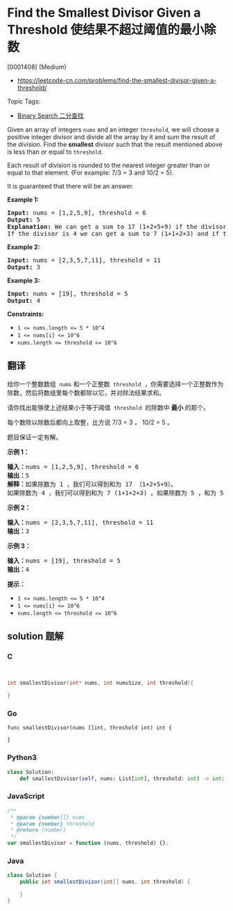 # Find the Smallest Divisor Given a Threshold 使结果不超过阈值的最小除数

[0001408] (Medium)

- https://leetcode-cn.com/problems/find-the-smallest-divisor-given-a-threshold/

Topic Tags:

- [Binary Search 二分查找](https://leetcode-cn.com/tag/binary-search/)

Given an array of integers `nums` and an integer `threshold`, we will choose a positive integer divisor and divide all the array by it and sum the result of the division. Find the **smallest** divisor such that the result mentioned above is less than or equal to `threshold`.

Each result of division is rounded to the nearest integer greater than or equal to that element. (For example: 7/3 = 3 and 10/2 = 5).

It is guaranteed that there will be an answer.

**Example 1:**

<pre><strong>Input:</strong> nums = [1,2,5,9], threshold = 6
<strong>Output:</strong> 5
<strong>Explanation:</strong> We can get a sum to 17 (1+2+5+9) if the divisor is 1. 
If the divisor is 4 we can get a sum to 7 (1+1+2+3) and if the divisor is 5 the sum will be 5 (1+1+1+2). 
</pre>

**Example 2:**

<pre><strong>Input:</strong> nums = [2,3,5,7,11], threshold = 11
<strong>Output:</strong> 3
</pre>

**Example 3:**

<pre><strong>Input:</strong> nums = [19], threshold = 5
<strong>Output:</strong> 4
</pre>

**Constraints:**

- `1 <= nums.length <= 5 * 10^4`
- `1 <= nums[i] <= 10^6`
- `nums.length <= threshold <= 10^6`

## 翻译

给你一个整数数组  `nums` 和一个正整数  `threshold`  ，你需要选择一个正整数作为除数，然后将数组里每个数都除以它，并对除法结果求和。

请你找出能够使上述结果小于等于阈值  `threshold`  的除数中 **最小** 的那个。

每个数除以除数后都向上取整，比方说 7/3 = 3 ， 10/2 = 5 。

题目保证一定有解。

**示例 1：**

<pre><strong>输入：</strong>nums = [1,2,5,9], threshold = 6
<strong>输出：</strong>5
<strong>解释：</strong>如果除数为 1 ，我们可以得到和为 17 （1+2+5+9）。
如果除数为 4 ，我们可以得到和为 7 (1+1+2+3) 。如果除数为 5 ，和为 5 (1+1+1+2)。
</pre>

**示例 2：**

<pre><strong>输入：</strong>nums = [2,3,5,7,11], threshold = 11
<strong>输出：</strong>3
</pre>

**示例 3：**

<pre><strong>输入：</strong>nums = [19], threshold = 5
<strong>输出：</strong>4
</pre>

**提示：**

- `1 <= nums.length <= 5 * 10^4`
- `1 <= nums[i] <= 10^6`
- `nums.length <= threshold <= 10^6`

## solution 题解

### C

```c


int smallestDivisor(int* nums, int numsSize, int threshold){

}
```

### Go

```golang
func smallestDivisor(nums []int, threshold int) int {

}
```

### Python3

```python
class Solution:
    def smallestDivisor(self, nums: List[int], threshold: int) -> int:
```

### JavaScript

```javascript
/**
 * @param {number[]} nums
 * @param {number} threshold
 * @return {number}
 */
var smallestDivisor = function (nums, threshold) {};
```

### Java

```java
class Solution {
    public int smallestDivisor(int[] nums, int threshold) {

    }
}
```
